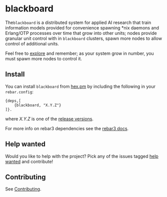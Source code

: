 # blackboard

The`blackboard` is a distributed system for applied AI research that train information models provided for convenience spawning *nix daemons and Erlang/OTP processes over time that grow into other units; nodes provide granular unit control with in `blackboard` clusters, spawn more nodes to allow control of additional units.

Feel free to [explore](https://github.com/spacebeam) and remember; as your system grow in number, you must spawn more nodes to control it.

## Install

You can install `blackboard` from [hex.pm](https://hex.pm/packages/blackboard) by including the following in your `rebar.config`:

```
{deps,[
	{blackboard, "X.Y.Z"}
]}.
```
where _X.Y.Z_ is one of the [release versions](https://github.com/spacebeam/blackboard/releases).

For more info on rebar3 dependencies see the [rebar3 docs](http://www.rebar3.org/docs/dependencies).

## Help wanted

Would you like to help with the project? Pick any of the issues tagged [help wanted](https://github.com/spacebeam/blackboard/labels/help%20wanted) and contribute!

## Contributing

See  [Contributing](CONTRIBUTING.md).
